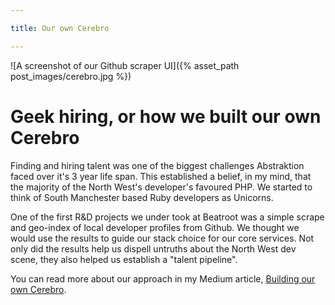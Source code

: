 ```yaml
---

title: Our own Cerebro

---
```


![A screenshot of our Github scraper UI]({% asset_path post_images/cerebro.jpg %})

# Geek hiring, or how we built our own Cerebro

Finding and hiring talent was one of the biggest challenges Abstraktion faced over it's 3 year life span. This established a belief, in my mind, that the majority of the North West's developer's favoured PHP. We started to think of South Manchester based Ruby developers as Unicorns.

One of the first R&amp;D projects we under took at Beatroot was a simple scrape and geo-index of local developer profiles from Github. We thought we would use the results to guide our stack choice for our core services. Not only did the results help us dispell untruths about the North West dev scene, they also helped us establish a "talent pipeline".

You can read more about our approach in my Medium article, [Building our own Cerebro](https://medium.com/@chrsgrrtt/building-our-own-cerebro-89eed8a112c9).
